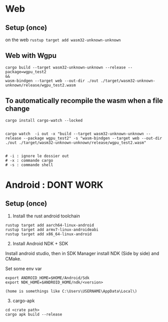 
# Web

## Setup (once)

on the web `rustup target add wasm32-unknown-unknown`

## Web with Wgpu

```shell
cargo build --target wasm32-unknown-unknown --release --package=wgpu_test2
&&
wasm-bindgen --target web --out-dir ./out ./target/wasm32-unknown-unknown/release/wgpu_test2.wasm
```

## To automatically recompile the wasm when a file change

```shell
cargo install cargo-watch --locked


cargo watch  -i out -x "build --target wasm32-unknown-unknown --release --package wgpu_test2" -s "wasm-bindgen --target web --out-dir ./out ./target/wasm32-unknown-unknown/release/wgpu_test2.wasm"


# -i : ignore le dossier out
# -x : commande cargo
# -s : commande shell
```

# Android : DONT WORK

## Setup (once)

1) Install the rust android toolchain
```shell
rustup target add aarch64-linux-android
rustup target add armv7-linux-androideabi
rustup target add x86_64-linux-android
```

2) Install Android NDK + SDK

Install android studio, then in SDK Manager install NDK (Side by side) and CMake.

Set some env var
```
export ANDROID_HOME=$HOME/Android/Sdk
export NDK_HOME=$ANDROID_HOME/ndk/<version>

(home is somethings like C:\Users\USERNAME\AppData\Local\)
```

3) cargo-apk

```
cd <crate path>
cargo apk build --release
```
